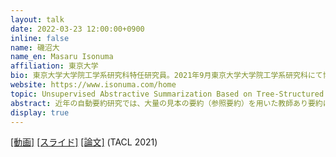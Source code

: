 ```yaml
---
layout: talk
date: 2022-03-23 12:00:00+0900
inline: false
name: 磯沼大
name_en: Masaru Isonuma
affiliation: 東京大学
bio: 東京大学大学院工学系研究科特任研究員。2021年9月東京大学大学院工学系研究科にて博士（工学）を取得。その後同研究科特任研究員に着任し、現在に至る。自然言語処理、特に教師なし文書要約やトピックモデルに関する研究に従事。
website: https://www.isonuma.com/home
topic: Unsupervised Abstractive Summarization Based on Tree-Structured Topic Guidance and Rate-Distortion Theory
abstract: 近年の自動要約研究では、大量の見本の要約（参照要約）を用いた教師あり要約により飛躍的な性能向上を遂げている。しかし、実用上参照要約が用意されているケースは少なく、参照要約を用意するコストも大きい。そうした文書の一つとして商品レビューなどの意見文書を取り上げ、それらを対象にした教師なし生成型要約手法を提案する。教師なし生成型要約では、参照要約なしに要約文の潜在表現をいかに獲得するかが鍵となるが、本研究では文書に潜在するトピック木構造を手がかりに要約文の潜在表現を獲得することで、教師なし生成型要約を実現できることを示す。また直近では、要約タスクを歪みありデータ圧縮としてみなすことで、本研究やCentroid-based summarization (Radev et al., 2000)といった一連の教師なし要約手法の一般化を試みており、そうした取り組みについても簡単に紹介する。
display: true
--- 
```


[[動画]](https://youtu.be/xjwEM1l6NK0) [[スライド]](https://speakerdeck.com/misonuma/unsupervised-abstractive-summarization-based-on-tree-structured-topic-guidance-and-rate-distortion-theory) [[論文]](https://arxiv.org/abs/2106.08007) (TACL 2021) 
